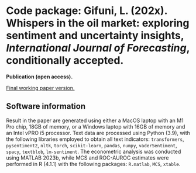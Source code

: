 # **Code package: Gifuni, L. (202x). Whispers in the oil market: exploring sentiment and uncertainty insights, _International Journal of Forecasting_, conditionally accepted.**

**Publication (open access).**

<a href="https://papers.ssrn.com/sol3/papers.cfm?abstract_id=3957549"><u>Final working paper version.</u></a>

## **Software information**

Result in the paper are generated using either a MacOS laptop with an M1 Pro chip, 18GB of memory, or a Windows laptop with 16GB of memory and an Intel vPRO i5 processor. Text data are processed using Python (3.9), with the following libraries employed to obtain all text indicators: `transformers`, `pysentiment2`, `nltk`, `torch`, `scikit-learn`, `pandas`, `numpy`, `vaderSentiment`, `spacy`, `textblob`, `lm-sentiment`. The econometric analysis was conducted using MATLAB 2023b, while MCS and ROC-AUROC estimates were performed in R (4.1.1) with the following packages: `R.matlab`, `MCS`, `xtable`.
